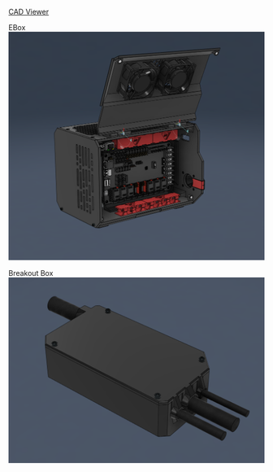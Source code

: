 [CAD Viewer](https://t.ly/tIYQR)


EBox
![Preview](/Images/prev_ebox.png)


Breakout Box
![Preview](/Images/prev_breakout.png)